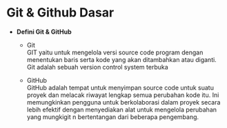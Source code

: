 # Git & Github Dasar
- **Defini Git & GitHub** <br>

  - Git<br>
 GIT yaitu untuk mengelola versi source code program dengan menentukan baris serta kode yang akan ditambahkan atau diganti. Git adalah sebuah version control system terbuka

  - GitHub<br>
  GitHub  adalah tempat untuk menyimpan source code untuk suatu proyek dan melacak riwayat lengkap semua perubahan kode itu. Ini memungkinkan pengguna untuk berkolaborasi dalam proyek secara lebih efektif dengan menyediakan alat untuk mengelola perubahan yang mungkigit n bertentangan dari beberapa pengembang.

